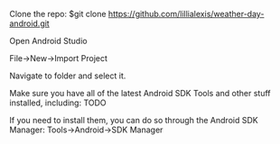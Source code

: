 Clone the repo: $git clone https://github.com/lillialexis/weather-day-android.git

Open Android Studio

File->New->Import Project

Navigate to folder and select it.

Make sure you have all of the latest Android SDK Tools and other stuff installed, including:
TODO

If you need to install them, you can do so through the Android SDK Manager:
Tools->Android->SDK Manager

